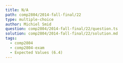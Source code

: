 ```yaml
---
title: N/A
path: comp2804/2014-fall-final/22
type: multiple-choice
author: Michiel Smid
question: comp2804/2014-fall-final/22/question.ts
solution: comp2804/2014-fall-final/22/solution.md
tags:
  - comp2804
  - comp2804-exam
  - Expected Values (6.4)
---
```

